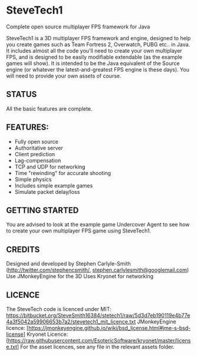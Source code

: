 # SteveTech1

Complete open source multiplayer FPS framework for Java

SteveTech1 is a 3D multiplayer FPS framework and engine, designed to help you create games such as Team Fortress 2, Overwatch, PUBG etc.. in Java.  It includes almost all the code you'll need to create your own multiplayer FPS, and is designed to be easily modifiable extendable (as the example games will show).  It is intended to be the Java equivalent of the Source engine (or whatever the latest-and-greatest FPS engine is these days).  You will need to provide your own assets of course.


## STATUS
All the basic features are complete.


## FEATURES:
* Fully open source
* Authoritative server
* Client prediction
* Lag-compensation
* TCP and UDP for networking
* Time "rewinding" for accurate shooting
* Simple physics
* Includes simple example games
* Simulate packet delay/loss


## GETTING STARTED
You are advised to look at the example game Undercover Agent to see how to create your own multiplayer FPS game using SteveTech1.



## CREDITS
Designed and developed by Stephen Carlyle-Smith (http://twitter.com/stephencsmith/, stephen.carlylesmith@googlemail.com)
Use JMonkeyEngine for the 3D
Uses Kryonet for networking


## LICENCE
The SteveTech code is licenced under MIT: https://bitbucket.org/SteveSmith16384/stetech1/raw/5d3d7eb190119e4b77e4a3f5042a59906653b7a2/stevetech1_mit_licence.txt
JMonkeyEngine licence: [https://jmonkeyengine.github.io/wiki/bsd_license.html#jme-s-bsd-license]
Kryonet Licence: [https://raw.githubusercontent.com/EsotericSoftware/kryonet/master/license.txt]
For the asset licences, see any file in the relevant assets folder.
 

